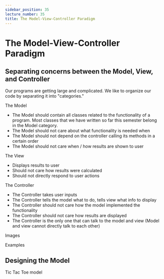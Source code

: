```yaml
---
sidebar_position: 35
lecture_number: 35
title: The Model-View-Controller Paradigm
---
```


# The Model-View-Controller Paradigm

## Separating concerns between the Model, View, and Controller

Our programs are getting large and complicated. We like to organize our code by separating it into "categories."

The Model

- The Model should contain all classes related to the functionality of a program. Most classes that we have written so far this semester belong in the Model category.
- The Model should not care about what functionality is needed when
- The Model should not depend on the controller calling its methods in a certain order
- The Model should not care when / how results are shown to user

The View

- Displays results to user
- Should not care how results were calculated
- Should not directly respond to user actions

The Controller

- The Controller takes user inputs
- The Controller tells the model what to do, tells view what info to display
- The Controller should not care how the model implemented the functionality
- The Controller should not care how results are displayed
- The Controller is the only one that can talk to the model and view (Model and view cannot directly talk to each other)

Images

Examples

## Designing the Model

Tic Tac Toe model
